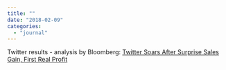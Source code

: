 ```yaml
---
title: ""
date: "2018-02-09"
categories: 
  - "journal"
---
```


Twitter results - analysis by Bloomberg: [Twitter Soars After Surprise Sales Gain, First Real Profit](https://www.bloomberg.com/news/articles/2018-02-08/twitter-posts-surprise-sales-gain-monthly-user-growth-stagnates)
